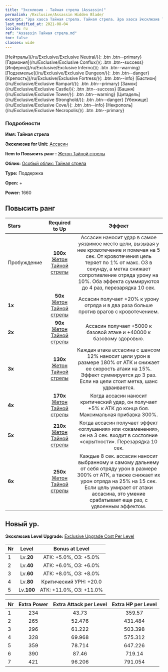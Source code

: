 ```yaml
---
title: "Эксклюзив - Тайная стрела (Assassin)"
permalink: /Exclusive/Assassin Hidden Blade/
excerpt: "Эра хаоса Тайная стрела. Тайная стрела. Эра хаоса Эксклюзив Тайная стрела. Ассасин Эксклюзив."
last_modified_at: 2021-08-04
locale: ru
ref: "Assassin Тайная стрела.md"
toc: false
classes: wide
---
```

 [Нейтралы](/ru/Exclusive/Exclusive Neutral/){: .btn .btn--primary} [Гармония](/ru/Exclusive/Exclusive Conflux/){: .btn .btn--success} [Инферно](/ru/Exclusive/Exclusive Inferno/){: .btn .btn--warning} [Подземелье](/ru/Exclusive/Exclusive Dungeon/){: .btn .btn--danger} [Крепость](/ru/Exclusive/Exclusive Fortress/){: .btn .btn--info} [Бастион](/ru/Exclusive/Exclusive Rampart/){: .btn .btn--primary} [Замок](/ru/Exclusive/Exclusive Castle/){: .btn .btn--success} [Башня](/ru/Exclusive/Exclusive Tower/){: .btn .btn--warning} [Цитадель](/ru/Exclusive/Exclusive Stronghold/){: .btn .btn--danger} [Убежище](/ru/Exclusive/Exclusive Cove/){: .btn .btn--info} [Некрополь](/ru/Exclusive/Exclusive Necropolis/){: .btn .btn--primary} 

### Подробности
 **Имя: Тайная стрела** 

 **Эксклюзив for Unit:** [Ассасин](/ru/units/Assassin/) 

 **Item to Повысить ранг :** [Жетон Тайной стрелы](/ru/Items/con_2200/)

 **Облик:** [Особый облик: Тайная стрела](/ru/Items/con_2199/)

 **Type:** Поддержка

 **Open:** +

 **Power:** 1660

## Повысить ранг 

  |     Stars    |  Required to Up | Эффект |
  |:-------------|:---------------:|:---------------:|
  |  Пробуждение  | **100x** [Жетон Тайной стрелы](/ru/Items/con_2200/) | Ассасин наносит удар в самое уязвимое место цели, вызывая у нее кровотечение и помечая на 5 сек. От кровотечения цель теряет по 1% от макс. ОЗ в секунду, а метка снижает сопротивление отряда урону на 10%. Оба эффекта суммируются до 4 раз, перезарядка 10 сек. |
  | **1x** <i class="fas fa-star"/> | **50x** [Жетон Тайной стрелы](/ru/Items/con_2200/) | Ассасин получает +20% к урону отряда и в два раза больше против врагов с кровотечением. |
  | **2x** <i class="fas fa-star"/> | **90x** [Жетон Тайной стрелы](/ru/Items/con_2200/) | Ассасин получает +5000 к базовой атаке и +40000 к базовому здоровью. |
  | **3x** <i class="fas fa-star"/> | **130x** [Жетон Тайной стрелы](/ru/Items/con_2200/) | Каждая атака ассасина с шансом 12% наносит цели урон в размере 180% от АТК и снижает ее скорость атаки на 15%. Эффект суммируется до 3 раз. Если на цели стоит метка, шанс удваивается. |
  | **4x** <i class="fas fa-star"/> | **170x** [Жетон Тайной стрелы](/ru/Items/con_2200/) | Когда ассасин наносит критический удар, он получает +5% к АТК до конца боя. Максимальная прибавка 300%. |
  | **5x** <i class="fas fa-star"/> | **210x** [Жетон Тайной стрелы](/ru/Items/con_2200/) | Когда ассасин получает эффект «оглушения» или «окаменения», он на 3 сек. входит в состояние «скрытности». Перезарядка 10 сек. |
  | **6x** <i class="fas fa-star"/> | **250x** [Жетон Тайной стрелы](/ru/Items/con_2200/) | Каждые 8 сек. ассасин наносит выбранному и самому дальнему от себя отряду урон в размере 300% от АТК, а также снижает их урон отряда на 25% на 15 сек. Если цель умирает от атаки ассасина, это умение срабатывает еще раз, с удвоенным эффектом. |


## Новый ур.
 **Эксклюзив Level Upgrade:** [Exclusive Upgrade Cost Per Level](/Exclusive/ExclusiveUpgradeCostPerLevel/)

  |  Nr  |   Level  | Bonus at Level |
  |:-----|:--------:|:--------------:|
  | 1 | Lv.**20** | АТК: +5.0%, ОЗ: +5.0% |
  | 2 | Lv.**40** | АТК: +6.0%, ОЗ: +6.0% |
  | 3 | Lv.**60** | АТК: +8.0%, ОЗ: +8.0% |
  | 4 | Lv.**80** | Критический УРН: +20.0 |
  | 5 | Lv.**100** | АТК: +11.0%, ОЗ: +11.0% |


  |  Nr  |  Extra Power | Extra Attack per Level | Extra HP per Level |
  |:-----|:--------:|:--------:|:--------:|
  | 1 | 234 | 43.73 | 359.57 |
  | 2 | 265 | 52.476 | 431.484 |
  | 3 | 296 | 61.222 | 503.398 |
  | 4 | 328 | 69.968 | 575.312 |
  | 5 | 359 | 78.714 | 647.226 |
  | 6 | 390 | 87.46 | 719.14 |
  | 7 | 421 | 96.206 | 791.054 |


